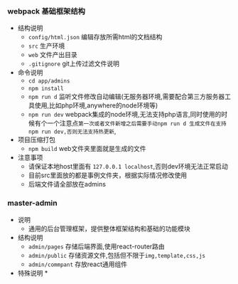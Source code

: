 ### webpack 基础框架结构
* 结构说明
    * `config/html.json` 编辑存放所需html的文档结构
    * `src` 生产环境
    * `web` 文件产出目录
    * `.gitignore` git上传过滤文件说明
* 命令说明
    * `cd app/admins`
    * `npm install`
    * `npm run d` 监听文件修改自动编辑(无服务器环境,需要配合第三方服务器工具使用,比如php环境,anywhere的node环境等)
    * `npm run dev` webpack集成的node环境,无法支持php语言,同时使用的时候有个一个注意点`第一次或者文件新增之后需要手动npm run d 生成文件在支持npm run dev,否则无法支持热更新`,
* 项目压缩打包
    * `npm build` web文件夹里面就是生成的文件
* 注意事项
    * 请保证本地host里面有 `127.0.0.1 localhost`,否则dev环境无法正常启动
    * 目前src里面放的都是事例文件夹，根据实际情况修改使用
    * 后端文件请全部放在admins
### master-admin
* 说明
    * 通用的后台管理框架，提供整体框架结构和基础的功能模块
* 结构说明
    * `admin/pages` 存储后端界面,使用react-router路由
    * `admin/public` 存储资源文件,包括但不限于`img,template,css,js`
    * `admin/commpant` 存放react通用组件
* 特殊说明
    * 
        